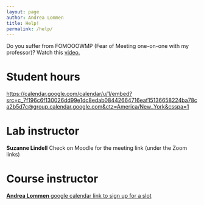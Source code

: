 ```yaml
---
layout: page
author: Andrea Lommen
title: Help! 
permalink: /help/
---
```


Do you suffer from FOMOOOWMP (Fear of Meeting one-on-one with my professor)?
Watch this [video.](https://www.youtube.com/watch?v=yQq1-_ujXrM) 

# Student hours

https://calendar.google.com/calendar/u/1/embed?src=c_7f196c6f130026dd99e1dc8edab08442664716eaf15136658224ba78ca2b5d7c@group.calendar.google.com&ctz=America/New_York&csspa=1

# Lab instructor

**Suzanne Lindell** 
Check on Moodle for the meeting link (under the Zoom links)

# Course instructor

[**Andrea Lommen** google calendar link to sign up for a slot](https://calendar.google.com/calendar/u/0/selfsched?sstoken=UVBPX3BNTW95cjM3fGRlZmF1bHR8MTU3NTJhNWMxMDVhY2U3NTg5ZTAzZjIyMmQ1OGZlMGU)




